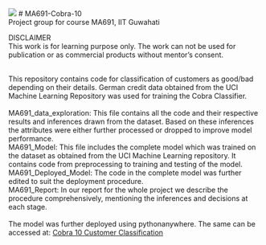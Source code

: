 <img src="https://socialify.git.ci/anshbhatt/MA691-Cobra-10/image?language=1&name=1&owner=1&stargazers=1&theme=Dark">
# MA691-Cobra-10
</br>
Project group for course MA691, IIT Guwahati </br>

DISCLAIMER </br>
This work is for learning purpose only. The work can not be used for publication or as commercial products without mentor’s consent. </br>
</br>

This repository contains code for classification of customers as good/bad depending on their details. German credit data obtained from the UCI Machine Learning Repository 
was used for training the Cobra Classifier.
</br></br>
MA691_data_exploration: This file contains all the code and their respective results and inferences drawn from the dataset. Based on these inferences the attributes were either further processed or dropped to improve model performance.
</br>
MA691_Model: This file includes the complete model which was trained on the dataset as obtained from the UCI Machine Learning repository. It contains code from preprocessing to training and testing of the model.
</br>
MA691_Deployed_Model: The code in the complete model was further edited to suit the deployment procedure.
</br>
MA691_Report: In our report for the whole project we describe the procedure comprehensively, mentioning the inferences and decisions at each stage.
</br></br>
The model was further deployed using pythonanywhere. The same can be accessed at: <a href="https://cobra10.pythonanywhere.com/" target="_blank">Cobra 10 Customer Classification</a>
